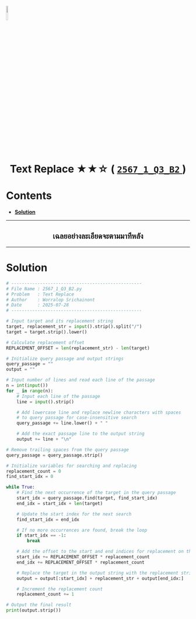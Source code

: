 <p align="left">
  <a href="../../README.md">
    <img src="../../../../Z99-OTHERS/00-common/00-back.png" style="width:10%">
  </a>
</p>

<div align="center">
  <h1>
    Text Replace ★★☆ (
      <a href="https://drive.google.com/file/d/1j19e7_1eHrJkVVQhZYDJN_IPz6V9dBTP/view?usp=sharing">
        <code>2567_1_Q3_B2</code>
      </a>
    )
  </h1>
</div>

# Contents

-   [**Solution**](#solution)

---

<div align="center">
  <h2>เฉลยอย่างละเอียดจะตามมาทีหลัง</h2>
</div>

---

# Solution

```python
# --------------------------------------------------
# File Name : 2567_1_Q3_B2.py
# Problem   : Text Replace
# Author    : Worralop Srichainont
# Date      : 2025-07-28
# --------------------------------------------------

# Input target and its replacement string
target, replacement_str = input().strip().split("/")
target = target.strip().lower()

# Calculate replacement offset
REPLACEMENT_OFFSET = len(replacement_str) - len(target)

# Initialize query passage and output strings
query_passage = ""
output = ""

# Input number of lines and read each line of the passage
n = int(input())
for _ in range(n):
    # Input each line of the passage
    line = input().strip()

    # Add lowercase line and replace newline characters with spaces
    # to query passage for case-insensitive search
    query_passage += line.lower() + " "

    # Add the exact passage line to the output string
    output += line + "\n"

# Remove trailing spaces from the query passage
query_passage = query_passage.strip()

# Initialize variables for searching and replacing
replacement_count = 0
find_start_idx = 0

while True:
    # Find the next occurrence of the target in the query passage
    start_idx = query_passage.find(target, find_start_idx)
    end_idx = start_idx + len(target)

    # Update the start index for the next search
    find_start_idx = end_idx

    # If no more occurrences are found, break the loop
    if start_idx == -1:
        break

    # Add the offset to the start and end indices for replacement on the output string
    start_idx += REPLACEMENT_OFFSET * replacement_count
    end_idx += REPLACEMENT_OFFSET * replacement_count

    # Replace the target in the output string with the replacement string
    output = output[:start_idx] + replacement_str + output[end_idx:]

    # Increment the replacement count
    replacement_count += 1

# Output the final result
print(output.strip())
```
